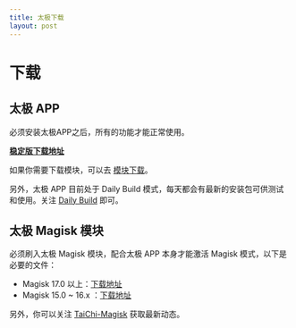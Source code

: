 ```yaml
---
title: 太极下载
layout: post
---
```


# 下载

## 太极 APP

必须安装太极APP之后，所有的功能才能正常使用。

[**稳定版下载地址**][stable1]

如果你需要下载模块，可以去 [模块下载](../module/module_cn.md)。

另外，太极 APP 目前处于 Daily Build 模式，每天都会有最新的安装包可供测试和使用。关注 [Daily Build][daily-build] 即可。


## 太极 Magisk 模块

必须刷入太极 Magisk 模块，配合太极 APP 本身才能激活 Magisk 模式，以下是必要的文件：

- Magisk 17.0 以上：[下载地址][taichi-magisk17]
- Magisk 15.0 ~ 16.x ：[下载地址][taichi-magisk16]

另外，你可以关注 [TaiChi-Magisk][taichi-magisk] 获取最新动态。

[stable1]: https://github.com/taichi-framework/TaiChi/releases
[stable2]: https://tc5.us/file/19604958-402658311
[daily-build]: https://github.com/taichi-framework/Daily-Build/releases
[taichi-magisk17]: https://taichi.ctfile.com/fs/19604958-392230210
[taichi-magisk16]: https://www.lanzous.com/i37r5kh
[taichi-magisk]: https://github.com/taichi-framework/TaiChi-Magisk/releases
